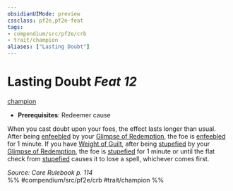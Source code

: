 ```yaml
---
obsidianUIMode: preview
cssclass: pf2e,pf2e-feat
tags:
- compendium/src/pf2e/crb
- trait/champion
aliases: ["Lasting Doubt"]
---
```

# Lasting Doubt  *Feat 12*  
[champion](/rules/traits/champion.md)  

- **Prerequisites**: Redeemer cause

When you cast doubt upon your foes, the effect lasts longer than usual. After being [enfeebled](/rules/conditions.md#Enfeebled) by your [Glimpse of Redemption](/rules/actions/glimpse-of-redemption.md), the foe is [enfeebled](/rules/conditions.md#Enfeebled) for 1 minute. If you have [Weight of Guilt](/compendium/feats/weight-of-guilt.md), after being [stupefied](/rules/conditions.md#Stupefied) by your [Glimpse of Redemption](/rules/actions/glimpse-of-redemption.md), the foe is [stupefied](/rules/conditions.md#Stupefied) for 1 minute or until the flat check from [stupefied](/rules/conditions.md#Stupefied) causes it to lose a spell, whichever comes first.

*Source: Core Rulebook p. 114*  
%% #compendium/src/pf2e/crb #trait/champion %%